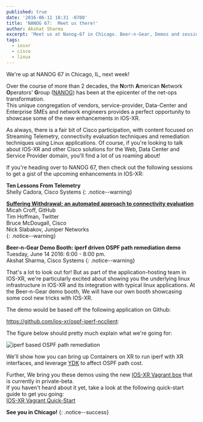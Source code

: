 ```yaml
---
published: true
date: '2016-06-11 18:31 -0700'
title: 'NANOG 67:  Meet us there!'
author: Akshat Sharma
excerpt: 'Meet us at Nanog-67 in Chicago. Beer-n-Gear, Demos and sessions and much more!'
tags:
  - iosxr
  - cisco
  - linux
---
```


We're up at NANOG 67 in Chicago, IL, next week!

Over the course of more than 2 decades, the **N**orth **A**merican **N**etwork **O**perators' **G**roup ([NANOG](https://www.nanog.org)) has been at the epicenter of the net-ops transformation.    
This unique congregation of vendors, service-provider, Data-Center and Enterprise SMEs and network engineers provides a perfect opportunity to showcase some of the new enhancements in IOS-XR.   


As always, there is a fair bit of Cisco participation, with content focused on Streaming Telemetry, connectivity evaluation techniques and remediation techniques using Linux applications.
Of course, if you're looking to talk about IOS-XR and other Cisco solutions for the Web, Data Center and Service Provider domain, you'll find a lot of us roaming about!

If you're heading over to NANOG 67,  then check out the following sessions to get a gist of the upcoming enhancements in IOS-XR:


**Ten Lessons From Telemetry**    
Shelly Cadora, Cisco Systems
{: .notice--warning}   


**[Suffering Withdrawal; an automated approach to connectivity evaluation](https://www.nanog.org/meetings/abstract?id=2851)**  
Micah Croff, GitHub  
Tim Hoffman, Twitter  
Bruce McDougall, Cisco  
Nick Slabakov, Juniper Networks  
{: .notice--warning}   


**Beer-n-Gear Demo Booth: iperf driven OSPF path remediation demo**  
Tuesday, June 14 2016:  6:00 - 8:00 pm.  
Akshat Sharma, Cisco Systems
{: .notice--warning}


That's a lot to look out for! But as part of the application-hosting team in IOS-XR, we're particularly excited about showing you the underlying linux infrastructure in IOS-XR and its integration with typical linux applications.
At the Beer-n-Gear demo booth, We will have our own booth showcasing some cool new tricks with IOS-XR.  

   
   
The demo would be based off the following application on Github:   

<https://github.com/ios-xr/ospf-iperf-ncclient>:

The figure below should pretty much explain what we're going for:  

![iperf based OSPF path remediation](https://camo.githubusercontent.com/a30938cc2dd9c0788b701677fbb5398bc5bb6646/68747470733a2f2f7872646f63732e6769746875622e696f2f7872646f63732d696d616765732f6173736574732f7475746f7269616c2d696d616765732f6f7370665f6e635f69706572662e6a7067)  
  
  

We'll show how you can bring up Containers on XR to run iperf with XR interfaces, and leverage [YDK](https://github.com/CiscoDevNet/ydk-py) to affect OSPF path cost.

Further, We bring you these demos using the new [IOS-XR Vagrant box](https://xrdocs.github.io/getting-started/iosxr-vagrant-beta) that is currently in private-beta.  
If you haven't heard about it yet, take a look at the following quick-start guide to get you going:     
[IOS-XR Vagrant Quick-Start](https://xrdocs.github.io/application-hosting/tutorials/iosxr-vagrant-quickstart)


**See you in Chicago!**
{: .notice--success}
